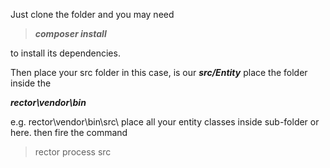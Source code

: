 Just clone the folder and you may need 

>***composer install***

to install its dependencies.

Then place your src folder in this case, is our ***src/Entity*** 
place the folder inside the 

***rector\vendor\bin***

e.g. rector\vendor\bin\src\ 
place all your entity classes inside sub-folder or here. 
then fire the command 

> rector process src
